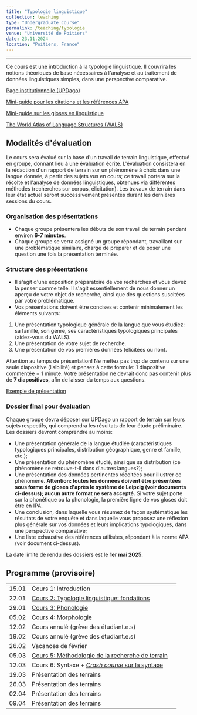 ```yaml
---
title: "Typologie linguistique"
collection: teaching
type: "Undergraduate course"
permalink: /teaching/typologie
venue: "Université de Poitiers"
date: 23.11.2024
location: "Poitiers, France"
---
```


-----------------------------------------------------------------------------------------------


Ce cours est une introduction à la typologie linguistique. Il couvrira les notions théoriques de base nécessaires à l'analyse et au traitement de données linguistiques simples, dans une perspective comparative.

[Page institutionnelle (UPDago)](https://updago.univ-poitiers.fr/course/view.php?id=8209)

[Mini-guide pour les citations et les références APA](./ils/supports/APA.pdf)

[Mini-guide sur les gloses en linguistique](./ils/supports/Gloses.pdf)

[The World Atlas of Language Structures (WALS)](https://wals.info/)


## Modalités d'évaluation
Le cours sera évalué sur la base d'un travail de terrain linguistique, effectué en groupe, donnant lieu à une évaluation écrite. L'évaluation consistera en la rédaction d'un rapport de terrain sur un phénomène à choix dans une langue donnée, à partir des sujets vus en cours; ce travail portera sur la récolte et l'analyse de données linguistiques, obtenues via différentes méthodes (recherches sur corpus, élicitation). Les travaux de terrain dans leur état actuel seront successivement présentés durant les dernières sessions du cours.

### Organisation des présentations

- Chaque groupe présentera les débuts de son travail de terrain pendant environ **6-7 minutes**.
- Chaque groupe se verra assigné un groupe répondant, travaillant sur une problématique similaire, chargé de préparer et de poser une question une fois la présentation terminée.

### Structure des présentations

- Il s'agit d'une exposition préparatoire de vos recherches et vous devez la penser comme telle. Il s'agit essentiellement de nous donner un aperçu de votre objet de recherche, ainsi que des questions suscitées par votre problématique.
- Vos présentations doivent être concises et contenir minimalement les éléments suivants:

1. Une présentation typologique générale de la langue que vous étudiez: sa famille, son genre, ses caractéristiques typologiques principales (aidez-vous du WALS).
2. Une présentation de votre sujet de recherche.
3. Une présentation de vos premières données (élicitées ou non).

Attention au temps de présentation! Ne mettez pas trop de contenu sur une seule diapositive (lisibilité) et pensez à cette formule: 1 diapositive commentée = 1 minute. Votre présentation ne devrait donc pas contenir plus de **7 diapositives**, afin de laisser du temps aux questions.

[Exemple de présentation](./typologie/Exemple_presentation.pdf)


### Dossier final pour évaluation

Chaque groupe devra déposer sur UPDago un rapport de terrain sur leurs sujets respectifs, qui comprendra les résultats de leur étude préliminaire. Les dossiers devront comprendre au moins:
- Une présentation générale de la langue étudiée (caractéristiques typologiques principales, distribution géographique, genre et famille, etc.);
- Une présentation du phénomène étudié, ainsi que sa distribution (ce phènomène se retrouve-t-il dans d'autres langues?);
- Une présentation des données pertinentes récoltées pour illustrer ce phénomène. **Attention: toutes les données doivent être présentées sous forme de gloses d'après le système de Leipzig (voir documents ci-dessus); aucun autre format ne sera accepté.** Si votre sujet porte sur la phonétique ou la phonologie, la première ligne de vos gloses doit être en IPA.
- Une conclusion, dans laquelle vous résumez de façon systématique les résultats de votre enquête et dans laquelle vous proposez une réflexion plus générale sur vos données et leurs implications typologiques, dans une perspective comparative;
- Une liste exhaustive des références utilisées, répondant à la norme APA (voir document ci-dessus).

La date limite de rendu des dossiers est le **1er mai 2025**.



## Programme (provisoire)

|   |                  |  |
|---|------------------|--|
| 15.01 | Cours 1: Introduction | |
| 22.01 |[Cours 2: Typologie linguistique: fondations](./typologie/cours/Typ_1_Intro_Fondations.pdf) | |
| 29.01 |[Cours 3: Phonologie](./typologie/cours/Typ_2_Phono.pdf) | |
| 05.02 | [Cours 4: Morphologie](./typologie/cours/Typ_3_Morpho.pdf)     | |
| 12.02 | Cours annulé (grève des étudiant.e.s)     | |
| 19.02 | Cours annulé (grève des étudiant.e.s)     | |
| 26.02 | Vacances de février     | |
| 05.03 | [Cours 5: Méthodologie de la recherche de terrain](./typologie/cours/Typologie_elicitation.pdf) | |
| 12.03 | Cours 6: Syntaxe + [*Crash course* sur la syntaxe](./typologie/cours/Crash_Syntaxe.pdf) |  |
| 19.03 | Présentation des terrains  |  |
| 26.03 | Présentation des terrains  |  |
| 02.04 | Présentation des terrains  | |
| 09.04 | Présentation des terrains  | |
